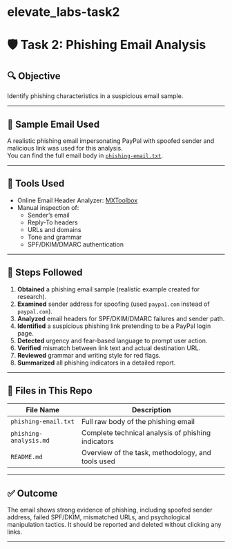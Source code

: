 # elevate_labs-task2
# 🛡️ Task 2: Phishing Email Analysis

## 🔍 Objective
 Identify phishing characteristics in a suspicious email sample.

---

## 📧 Sample Email Used
A realistic phishing email impersonating PayPal with spoofed sender and malicious link was used for this analysis.  
You can find the full email body in [`phishing-email.txt`](./phishing-email.txt).

---

## 🧪 Tools Used
- Online Email Header Analyzer: [MXToolbox](https://mxtoolbox.com/EmailHeaders.aspx)
- Manual inspection of:
  - Sender’s email
  - Reply-To headers
  - URLs and domains
  - Tone and grammar
  - SPF/DKIM/DMARC authentication

---

## 📌 Steps Followed

1. **Obtained** a phishing email sample (realistic example created for research).
2. **Examined** sender address for spoofing (used `paypa1.com` instead of `paypal.com`).
3. **Analyzed** email headers for SPF/DKIM/DMARC failures and sender path.
4. **Identified** a suspicious phishing link pretending to be a PayPal login page.
5. **Detected** urgency and fear-based language to prompt user action.
6. **Verified** mismatch between link text and actual destination URL.
7. **Reviewed** grammar and writing style for red flags.
8. **Summarized** all phishing indicators in a detailed report.

---

## 📂 Files in This Repo

| File Name | Description |
|-----------|-------------|
| `phishing-email.txt` | Full raw body of the phishing email |
| `phishing-analysis.md` | Complete technical analysis of phishing indicators |
| `README.md` | Overview of the task, methodology, and tools used |

---

## ✅ Outcome
The email shows strong evidence of phishing, including spoofed sender address, failed SPF/DKIM, mismatched URLs, and psychological manipulation tactics. It should be reported and deleted without clicking any links.

---
